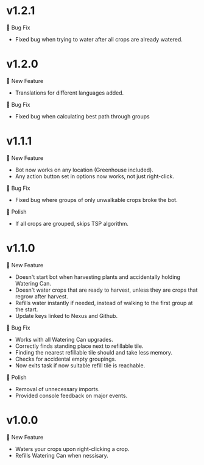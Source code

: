 # v1.2.1

🐛 Bug Fix

- Fixed bug when trying to water after all crops are already watered.

# v1.2.0

🚀 New Feature

- Translations for different languages added.

🐛 Bug Fix

- Fixed bug when calculating best path through groups

# v1.1.1

🚀 New Feature

- Bot now works on any location (Greenhouse included).
- Any action button set in options now works, not just right-click.

🐛 Bug Fix

- Fixed bug where groups of only unwalkable crops broke the bot.

💅 Polish

- If all crops are grouped, skips TSP algorithm.

# v1.1.0

🚀 New Feature

- Doesn't start bot when harvesting plants and accidentally holding Watering Can.
- Doesn't water crops that are ready to harvest, unless they are crops that regrow after harvest.
- Refills water instantly if needed, instead of walking to the first group at the start.
- Update keys linked to Nexus and Github.

🐛 Bug Fix

- Works with all Watering Can upgrades.
- Correctly finds standing place next to refillable tile.
- Finding the nearest refillable tile should and take less memory.
- Checks for accidental empty groupings.
- Now exits task if now suitable refill tile is reachable.

💅 Polish

- Removal of unnecessary imports.
- Provided console feedback on major events.

# v1.0.0

🚀 New Feature

- Waters your crops upon right-clicking a crop.
- Refills Watering Can when nessisary.

